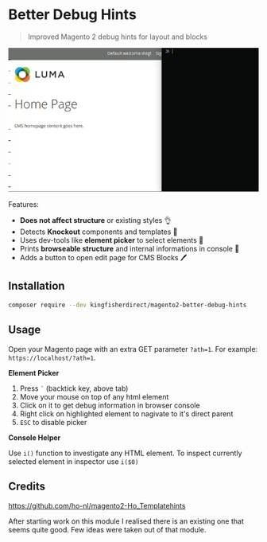 # Better Debug Hints

> Improved Magento 2 debug hints for layout and blocks

![Example Usage](docs/example.gif)

Features:

- **Does not affect structure** or existing styles 👌
- Detects **Knockout** components and templates 🤜
- Uses dev-tools like **element picker** to select elements 🔫
- Prints **browseable structure** and internal informations in console 👀
- Adds a button to open edit page for CMS Blocks 🖊️

## Installation

```sh
composer require --dev kingfisherdirect/magento2-better-debug-hints
```

## Usage

Open your Magento page with an extra GET parameter `?ath=1`. For example:
`https://localhost/?ath=1`.

**Element Picker**

1. Press `` ` `` (backtick key, above tab)
2. Move your mouse on top of any html element
3. Click on it to get debug information in browser console
4. Right click on highlighted element to nagivate to it's direct parent
5. `ESC` to disable picker

**Console Helper**

Use `i()` function to investigate any HTML element. To inspect currently selected element in inspector use `i($0)`

## Credits

https://github.com/ho-nl/magento2-Ho_Templatehints

After starting work on this module I realised there is an existing one that seems quite good. Few ideas were taken out of that module.
